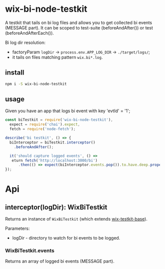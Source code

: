 # wix-bi-node-testkit

A testkit that tails on bi log files and allows you to get collected bi events (MESSAGE part). It can be scoped to test-suite (beforeAndAfter()) or test (beforeAndAfterEach()). 

Bi log dir resolution:
 - factoryParam `logDir` -> `process.env.APP_LOG_DIR` -> `./target/logs/`;
 - it tails on files matching pattern `wix.bi*.log`.

## install

```bash
npm i -S wix-bi-node-testkit
```

## usage

Given you have an app that logs bi event with key 'evtId' = '1';

```js
const biTestkit = require('wix-bi-node-testkit'),
  expect = require('chai').expect,
  fetch = require('node-fetch');    

describe('bi testkit', () => {
  biInterceptor = biTestkit.interceptor()
    .beforeAndAfter();

  it('should capture logged events', () => 
   eturn fetch('http://localhost:3000/bi')
      .then(() => expect(biInterceptor.events.pop()).to.have.deep.property('evtId', '1')));
});
```

# Api

## interceptor(logDir): WixBiTestkit
Returns an instance of `WixBiTestkit` (which extends [wix-testkit-base](../testkit/wix-testkit-base)).

Parameters:
 - logDir - directory to watch for bi events to be logged. 
 
### WixBiTestkit.events
Returns an array of logged bi events (MESSAGE part). 